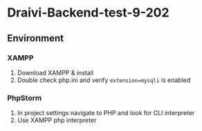 # Draivi-Backend-test-9-202

## Environment
### XAMPP
1. Download XAMPP & install
2. Double check php.ini and verify ``extension=mysqli`` is enabled

### PhpStorm
1. In project settings navigate to PHP and look for CLI interpreter
2. Use XAMPP php interpreter
